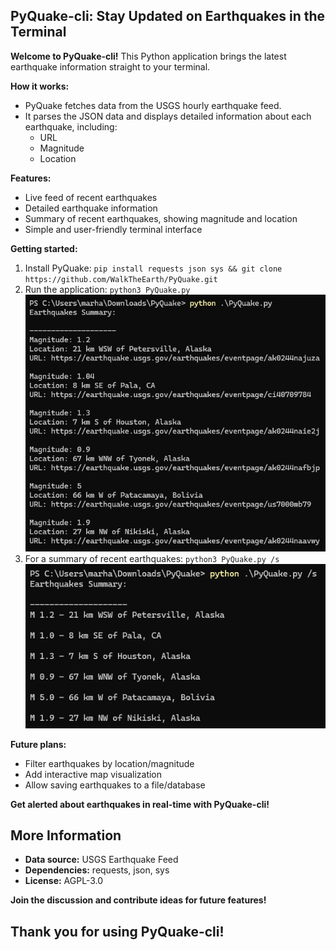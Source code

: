 ## PyQuake-cli: Stay Updated on Earthquakes in the Terminal

**Welcome to PyQuake-cli!** This Python application brings the latest earthquake information straight to your terminal.

**How it works:**

- PyQuake fetches data from the USGS hourly earthquake feed.
- It parses the JSON data and displays detailed information about each earthquake, including:
    - URL
    - Magnitude
    - Location

**Features:**

- Live feed of recent earthquakes
- Detailed earthquake information
- Summary of recent earthquakes, showing magnitude and location
- Simple and user-friendly terminal interface

**Getting started:**

1. Install PyQuake: `pip install requests json sys && git clone https://github.com/WalkTheEarth/PyQuake.git`
2. Run the application: `python3 PyQuake.py`
   ![regular mode on PyQuake](https://raw.githubusercontent.com/WalkTheEarth/PyQuake-cli/main/img/NoSimple.png)
3. For a summary of recent earthquakes: `python3 PyQuake.py /s`
   ![Simple Mode on PyQuake](https://raw.githubusercontent.com/WalkTheEarth/PyQuake-cli/main/img/Simple.png)

**Future plans:**

- Filter earthquakes by location/magnitude
- Add interactive map visualization
- Allow saving earthquakes to a file/database

**Get alerted about earthquakes in real-time with PyQuake-cli!**

## More Information

- **Data source:** USGS Earthquake Feed
- **Dependencies:** requests, json, sys
- **License:** AGPL-3.0

**Join the discussion and contribute ideas for future features!**

## Thank you for using PyQuake-cli!

